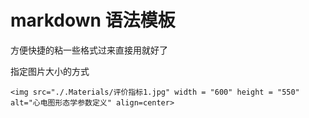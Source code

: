 # markdown 语法模板

方便快捷的粘一些格式过来直接用就好了

指定图片大小的方式

    <img src="./.Materials/评价指标1.jpg" width = "600" height = "550" alt="心电图形态学参数定义" align=center>